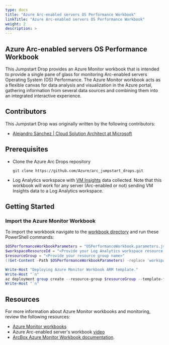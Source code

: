 ```yaml
---
type: docs
title: "Azure Arc-enabled servers OS Performance Workbook"
linkTitle: "Azure Arc-enabled servers OS Performance Workbook"
weight: 2
description: >
---
```


## Azure Arc-enabled servers OS Performance Workbook

This Jumpstart Drop provides an Azure Monitor workbook that is intended to provide a single pane of glass for monitoring Arc-enabled servers Operating System (OS) Performance. The Azure Monitor workbook acts as a flexible canvas for data analysis and visualization in the Azure portal, gathering information from several data sources and combining them into an integrated interactive experience.

## Contributors

This Jumpstart Drop was originally written by the following contributors:

- [Alejandro Sánchez | Cloud Solution Architect at Microsoft](www.linkedin.com/in/asgsanchezgomez)

## Prerequisites

- Clone the Azure Arc Drops repository

    ```shell
    git clone https://github.com/Azure/arc_jumpstart_drops.git
    ```

- Log Analytics workspace with [VM Insights](https://learn.microsoft.com/azure/azure-arc/servers/learn/tutorial-enable-vm-insights#enable-vm-insights) data collected. Note that this workbook will work for any server (Arc-enabled or not) sending VM Insights data to a Log Analytics workspace.

## Getting Started

### Import the Azure Monitor Workbook

To import the workbook navigate to the [workbook directory](https://github.com/Azure/arc_jumpstart_drops/workbooks/arc_os_performance/) and run these PowerShell commands:

```powershell
$OSPerformanceWorkbookParameters = "OSPerformanceWorkbook.parameters.json"
$workspaceResourceId = "<Provide your Log Analytics workspace resource ID>"
$resourceGroup = "<Provide your resource group name>"
((Get-Content -Path $OSPerformanceWorkbookParameters) -replace 'workspaceResourceId-stage',$workspaceResourceId) | Set-Content -Path $OSPerformanceWorkbookParameters

Write-Host "Deploying Azure Monitor Workbook ARM template."
Write-Host "`n"
az deployment group create --resource-group $resourceGroup --template-file "OSPerformanceWorkbook.json" --parameters "OSPerformanceWorkbook.parameters.json"
Write-Host "`n"
```

## Resources

For more information about Azure Monitor workbooks and monitoring, review the following resources:

- [Azure Monitor workbooks](https://learn.microsoft.com/azure/azure-monitor/visualize/workbooks-overview)
- Azure Arc-enabled server's workbook [video](https://www.youtube.com/@azurearcjumpstart/search?query=workbook)
- [ArcBox Azure Monitor Workbook documentation](https://azurearcjumpstart.com/azure_jumpstart_arcbox/workbook/flavors/Full).